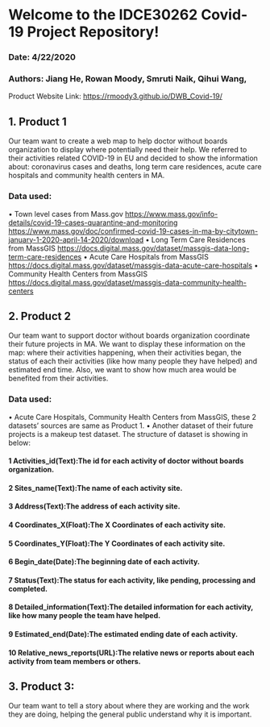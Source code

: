 # Welcome to the IDCE30262 Covid-19 Project Repository!
### Date: 4/22/2020
### Authors: Jiang He, Rowan Moody, Smruti Naik, Qihui Wang,



Product Website Link: 
  https://rmoody3.github.io/DWB_Covid-19/



## 1.	Product 1
Our team want to create a web map to help doctor without boards organization to display where potentially need their help. We referred to their activities related COVID-19 in EU and decided to show the information about: coronavirus cases and deaths, long term care residences, acute care hospitals and community health centers in MA. 

### Data used:
•	Town level cases from Mass.gov
https://www.mass.gov/info-details/covid-19-cases-quarantine-and-monitoring
https://www.mass.gov/doc/confirmed-covid-19-cases-in-ma-by-citytown-january-1-2020-april-14-2020/download
•	Long Term Care Residences from MassGIS
https://docs.digital.mass.gov/dataset/massgis-data-long-term-care-residences
•	Acute Care Hospitals from MassGIS
https://docs.digital.mass.gov/dataset/massgis-data-acute-care-hospitals
•	Community Health Centers from MassGIS
https://docs.digital.mass.gov/dataset/massgis-data-community-health-centers


## 2.	Product 2
Our team want to support doctor without boards organization coordinate their future projects in MA. We want to display these information on the map: where their activities happening, when their activities began, the status of each their activities (like how many people they have helped) and estimated end time. Also, we want to show how much area would be benefited from their activities.

### Data used: 
•	Acute Care Hospitals, Community Health Centers from MassGIS, these 2 datasets’ sources are same as Product 1.
•	Another dataset of their future projects is a makeup test dataset. The structure of dataset is showing in below:

#### 1	Activities_id(Text):The id for each activity of doctor without boards organization.
#### 2	Sites_name(Text):The name of each activity site.
#### 3	Address(Text):The address of each activity site.
#### 4	Coordinates_X(Float):The X Coordinates of each activity site.
#### 5	Coordinates_Y(Float):The Y Coordinates of each activity site.
#### 6	Begin_date(Date):The beginning date of each activity.
#### 7	Status(Text):The status for each activity, like pending, processing and completed.
#### 8	Detailed_information(Text):The detailed information for each activity, like how many people the team have helped.
#### 9	Estimated_end(Date):The estimated ending date of each activity.
#### 10	Relative_news_reports(URL):The relative news or reports about each activity from team members or others.


## 3.	Product 3:
Our team want to tell a story about where they are working and the work they are doing, helping the general public understand why it is important.
